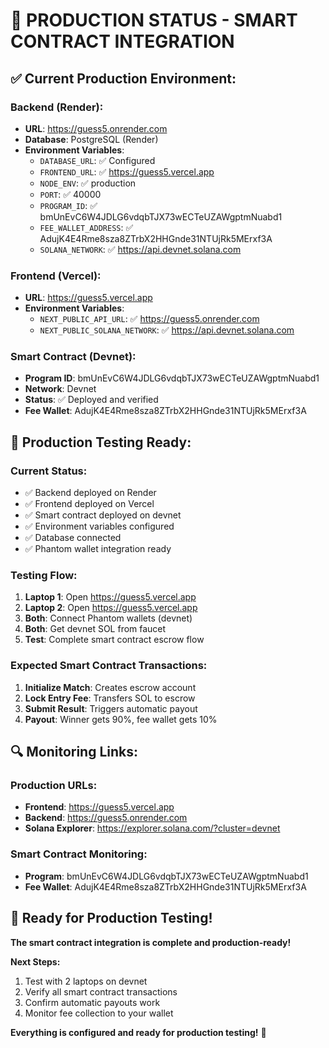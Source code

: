 # 🚀 PRODUCTION STATUS - SMART CONTRACT INTEGRATION

## **✅ Current Production Environment:**

### **Backend (Render):**
- **URL**: https://guess5.onrender.com
- **Database**: PostgreSQL (Render)
- **Environment Variables**:
  - `DATABASE_URL`: ✅ Configured
  - `FRONTEND_URL`: ✅ https://guess5.vercel.app
  - `NODE_ENV`: ✅ production
  - `PORT`: ✅ 40000
  - `PROGRAM_ID`: ✅ bmUnEvC6W4JDLG6vdqbTJX73wECTeUZAWgptmNuabd1
  - `FEE_WALLET_ADDRESS`: ✅ AdujK4E4Rme8sza8ZTrbX2HHGnde31NTUjRk5MErxf3A
  - `SOLANA_NETWORK`: ✅ https://api.devnet.solana.com

### **Frontend (Vercel):**
- **URL**: https://guess5.vercel.app
- **Environment Variables**:
  - `NEXT_PUBLIC_API_URL`: ✅ https://guess5.onrender.com
  - `NEXT_PUBLIC_SOLANA_NETWORK`: ✅ https://api.devnet.solana.com

### **Smart Contract (Devnet):**
- **Program ID**: bmUnEvC6W4JDLG6vdqbTJX73wECTeUZAWgptmNuabd1
- **Network**: Devnet
- **Status**: ✅ Deployed and verified
- **Fee Wallet**: AdujK4E4Rme8sza8ZTrbX2HHGnde31NTUjRk5MErxf3A

## **🎯 Production Testing Ready:**

### **Current Status:**
- ✅ Backend deployed on Render
- ✅ Frontend deployed on Vercel
- ✅ Smart contract deployed on devnet
- ✅ Environment variables configured
- ✅ Database connected
- ✅ Phantom wallet integration ready

### **Testing Flow:**
1. **Laptop 1**: Open https://guess5.vercel.app
2. **Laptop 2**: Open https://guess5.vercel.app
3. **Both**: Connect Phantom wallets (devnet)
4. **Both**: Get devnet SOL from faucet
5. **Test**: Complete smart contract escrow flow

### **Expected Smart Contract Transactions:**
1. **Initialize Match**: Creates escrow account
2. **Lock Entry Fee**: Transfers SOL to escrow
3. **Submit Result**: Triggers automatic payout
4. **Payout**: Winner gets 90%, fee wallet gets 10%

## **🔍 Monitoring Links:**

### **Production URLs:**
- **Frontend**: https://guess5.vercel.app
- **Backend**: https://guess5.onrender.com
- **Solana Explorer**: https://explorer.solana.com/?cluster=devnet

### **Smart Contract Monitoring:**
- **Program**: bmUnEvC6W4JDLG6vdqbTJX73wECTeUZAWgptmNuabd1
- **Fee Wallet**: AdujK4E4Rme8sza8ZTrbX2HHGnde31NTUjRk5MErxf3A

## **🚀 Ready for Production Testing!**

**The smart contract integration is complete and production-ready!**

**Next Steps:**
1. Test with 2 laptops on devnet
2. Verify all smart contract transactions
3. Confirm automatic payouts work
4. Monitor fee collection to your wallet

**Everything is configured and ready for production testing!** 🎯 
